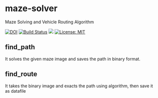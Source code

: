 # maze-solver
Maze Solving and Vehicle Routing Algorithm

[![DOI](https://zenodo.org/badge/DOI/10.5281/zenodo.2624203.svg)](https://doi.org/10.5281/zenodo.2624203)
[![Build Status](https://travis-ci.com/ieee-uv-project/maze-solver.svg?branch=master)](https://travis-ci.com/ieee-uv-project/maze-solver)
[<img src="https://img.shields.io/badge/slack-invate%20link-red.svg">](https://join.slack.com/t/uv-project/shared_invite/enQtNTk5MDA0MTE4MjQ1LWJhMjEwMDkyNDhjMDg5MDQ5NDMwZDkxMzg1NDQzMDc1NjYzZmY3MTZhMTdjOTIwN2Y4NmMyYTZlYjcyZTdkZjU)
[![License: MIT](https://img.shields.io/badge/License-MIT-yellow.svg)](https://opensource.org/licenses/MIT)

## find_path
It solves the given maze image and saves the path in binary format.

## find_route
It takes the binary image and exacts the path using algorithm, then save it as datafile

